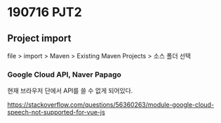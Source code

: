 # 190716 PJT2

## Project import

file > import > Maven > Existing Maven Projects > 소스 폴더 선택



### Google Cloud API, Naver Papago

현재 브라우저 단에서 API를 쓸 수 없게 되어있다.

https://stackoverflow.com/questions/56360263/module-google-cloud-speech-not-supported-for-vue-js

